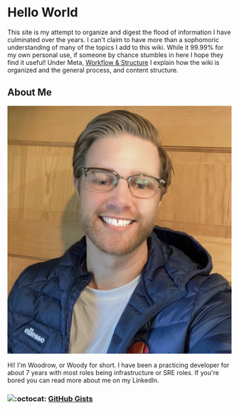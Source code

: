 # Hello World

This site is my attempt to organize and digest the flood of information I have culminated over the years. I can't claim to have more than a sophomoric understanding of many of the topics I add to this wiki. While it 99.99% for my own personal use, if someone by chance stumbles in here I hope they find it useful! Under Meta, [Workflow & Structure](https://app.gitbook.com/@woodrowpearson/s/woodrow-wiki/meta/workflow-struct) I explain how the wiki is organized and the general process, and content structure.

## About Me

![](.gitbook/assets/wood_cover.JPG)

Hi! I'm Woodrow, or Woody for short. I have been a practicing developer for about 7 years with most roles being infrastructure or SRE roles. If you're bored you can read more about me on my LinkedIn.

### ![:octocat:](https://github.githubassets.com/images/icons/emoji/octocat.png) [GitHub Gists](https://gist.github.com/woodrowpearson)

